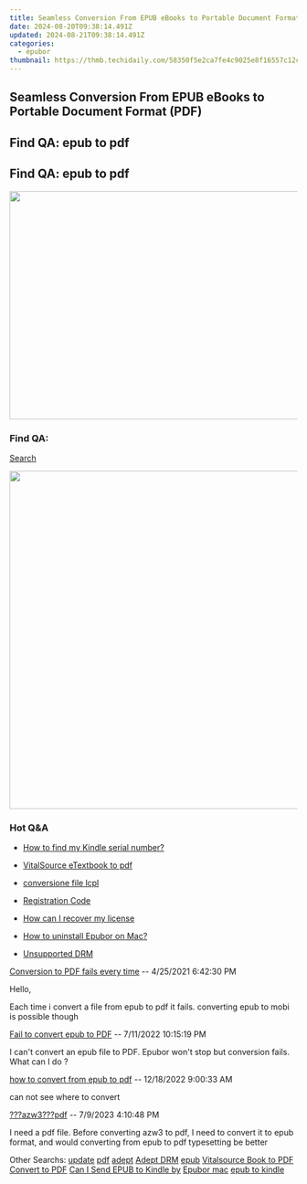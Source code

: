 ```yaml
---
title: Seamless Conversion From EPUB eBooks to Portable Document Format (PDF)
date: 2024-08-20T09:38:14.491Z
updated: 2024-08-21T09:38:14.491Z
categories:
  - epubor
thumbnail: https://thmb.techidaily.com/58350f5e2ca7fe4c9025e8f16557c12c6fe252de2a7e38b08f655577495f8fd5.jpg
---
```


## Seamless Conversion From EPUB eBooks to Portable Document Format (PDF)

## Find QA: epub to pdf



## Find QA: epub to pdf

<!-- affiliate ads begin -->
<a href="https://aidotcom.pxf.io/c/5597632/2086436/19576" target="_top" id="2086436"><img src="//a.impactradius-go.com/display-ad/19576-2086436" border="0" alt="" width="1500" height="400"/></a><img height="0" width="0" src="https://imp.pxf.io/i/5597632/2086436/19576" style="position:absolute;visibility:hidden;" border="0" />
<!-- affiliate ads end -->
### Find QA:

[Search](http://www.epubor.com/Search.aspx?SystemID=46 "Find QA") 

<!-- affiliate ads begin -->
<a href="https://mushroom-supplies.sjv.io/c/5597632/1692242/18134" target="_top" id="1692242"><img src="//a.impactradius-go.com/display-ad/18134-1692242" border="0" alt="" width="834" height="592"/></a><img height="0" width="0" src="https://imp.pxf.io/i/5597632/1692242/18134" style="position:absolute;visibility:hidden;" border="0" />
<!-- affiliate ads end -->
### Hot Q&A

* [How to find my Kindle serial number?](https://tools.techidaily.com/epubor/products/)
* [VitalSource eTextbook to pdf](https://tools.techidaily.com/epubor/products/)
* [conversione file lcpl](https://tools.techidaily.com/epubor/products/)
* [Registration Code](https://tools.techidaily.com/epubor/products/)

* [How can I recover my license](https://tools.techidaily.com/epubor/products/)
* [How to uninstall Epubor on Mac?](https://tools.techidaily.com/epubor/products/)
* [Unsupported DRM](https://tools.techidaily.com/epubor/products/)

[Conversion to PDF fails every time](https://tools.techidaily.com/epubor/products/) \-- 4/25/2021 6:42:30 PM 

Hello,

 Each time i convert a file from epub to pdf it fails. converting epub to mobi is possible though

[Fail to convert epub to PDF](https://tools.techidaily.com/epubor/products/) \-- 7/11/2022 10:15:19 PM 

I can't convert an epub file to PDF. Epubor won't stop but conversion fails. What can I do ?

[how to convert from epub to pdf](https://tools.techidaily.com/epubor/products/) \-- 12/18/2022 9:00:33 AM 

can not see where to convert

[???azw3???pdf](https://tools.techidaily.com/epubor/products/) \-- 7/9/2023 4:10:48 PM 

I need a pdf file. Before converting azw3 to pdf, I need to convert it to epub format, and would converting from epub to pdf typesetting be better

 Other Searchs: [update](https://tools.techidaily.com/epubor/products/) [pdf](https://tools.techidaily.com/epubor/products/) [adept](https://tools.techidaily.com/epubor/products/) [Adept DRM](https://tools.techidaily.com/epubor/products/) [epub](https://tools.techidaily.com/epubor/products/) [Vitalsource Book to PDF](https://tools.techidaily.com/epubor/products/) [Convert to PDF](https://tools.techidaily.com/epubor/products/) [Can I Send EPUB to Kindle by](https://tools.techidaily.com/epubor/products/) [Epubor mac](https://tools.techidaily.com/epubor/products/) [epub to kindle](https://tools.techidaily.com/epubor/products/)

<ins class="adsbygoogle"
     style="display:block"
     data-ad-format="autorelaxed"
     data-ad-client="ca-pub-7571918770474297"
     data-ad-slot="1223367746"></ins>



<ins class="adsbygoogle"
     style="display:block"
     data-ad-client="ca-pub-7571918770474297"
     data-ad-slot="8358498916"
     data-ad-format="auto"
     data-full-width-responsive="true"></ins>
